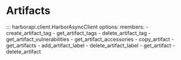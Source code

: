 # Artifacts

::: harborapi.client.HarborAsyncClient
    options:
        members:
        - create_artifact_tag
        - get_artifact_tags
        - delete_artifact_tag
        - get_artifact_vulnerabilities
        - get_artifact_accessories
        - copy_artifact
        - get_artifacts
        - add_artifact_label
        - delete_artifact_label
        - get_artifact
        - delete_artifact
